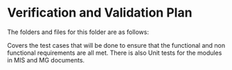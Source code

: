 # Verification and Validation Plan

The folders and files for this folder are as follows:

Covers the test cases that will be done to ensure that the functional and non functional requirements are all met. There is also Unit tests for the modules in MIS and MG documents.
